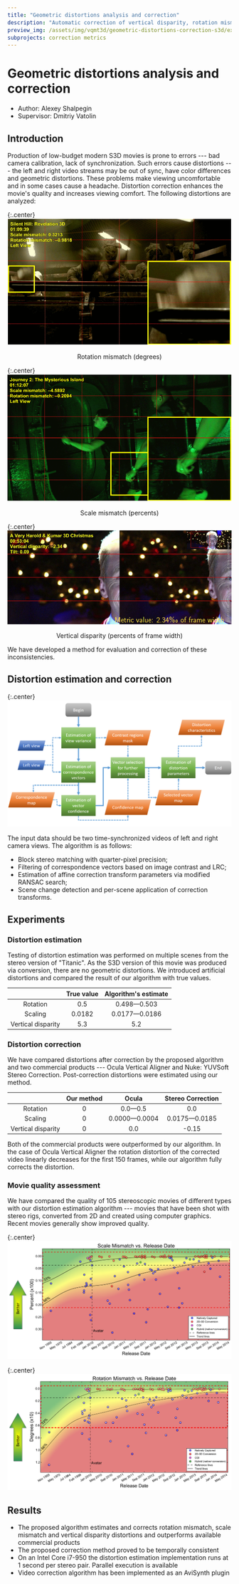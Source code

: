 ```yaml
---
title: "Geometric distortions analysis and correction"
description: "Automatic correction of vertical disparity, rotation mismatch and scale mismatch."
preview_img: /assets/img/vqmt3d/geometric-distortions-correction-s3d/example01_silent.gif
subprojects: correction metrics
---
```


# Geometric distortions analysis and correction

- Author: Alexey Shalpegin
- Supervisor: Dmitriy Vatolin

## Introduction

Production of low-budget modern S3D movies is prone to errors --- bad camera calibration, lack of synchronization. Such errors cause distortions --- the left and right video streams may be out of sync, have color differences and geometric distortions. These problems make viewing uncomfortable and in some cases cause a headache. Distortion correction enhances the movie's quality and increases viewing comfort. The following distortions are analyzed:

{:.center}
![](/assets/img/vqmt3d/geometric-distortions-correction-s3d/example01_silent.gif)
<div style="text-align: center;">Rotation mismatch (degrees)</div>

{:.center}
![](/assets/img/vqmt3d/geometric-distortions-correction-s3d/example02_journey.gif)
<div style="text-align: center;">Scale mismatch (percents)</div>

{:.center}
![](/assets/img/vqmt3d/geometric-distortions-correction-s3d/example03_harold.png)
<div style="text-align: center;">Vertical disparity (percents of frame width)</div>

We have developed a method for evaluation and correction of these inconsistencies.

## Distortion estimation and correction

{:.center}
![](/assets/img/vqmt3d/geometric-distortions-correction-s3d/algorithm.png)

The input data should be two time-synchronized videos of left and right camera views. The algorithm is as follows:
* Block stereo matching with quarter-pixel precision;
* Filtering of correspondence vectors based on image contrast and LRC;
* Estimation of affine correction transform parameters via modified RANSAC search;
* Scene change detection and per-scene application of correction transforms.

## Experiments

### Distortion estimation
Testing of distortion estimation was performed on multiple scenes from the stereo version of "Titanic". As the S3D version of this movie was produced via conversion, there are no geometric distortions. We introduced artificial distortions and compared the result of our algorithm with true values.


|                      |True value|Algorithm's estimate|
|:--------------------:|:--------:|:------------------:|
|       Rotation       |   0.5    |0.498—0.503         |
|       Scaling        | 0.0182   |0.0177—0.0186       |
| Vertical disparity   |   5.3    |5.2                 |


### Distortion correction
We have compared distortions after correction by the proposed algorithm and two commercial products --- Ocula Vertical Aligner and Nuke: YUVSoft Stereo Correction. Post-correction distortions were estimated using our method.

|                      |Our method|Ocula               |Stereo Correction|
|:--------------------:|:--------:|:------------------:|:---------------:|
|       Rotation       |   0      |0.0—0.5             |0.0              |
|       Scaling        |   0      |0.0000—0.0004       |0.0175—0.0185    |
|Vertical disparity    |   0      |0.0                 |-0.15            |

Both of the commercial products were outperformed by our algorithm. In the case of Ocula Vertical Aligner the rotation distortion of the corrected video linearly decreases for the first 150 frames, while our algorithm fully corrects the distortion.

### Movie quality assessment

We have compared the quality of 105 stereoscopic movies of different types with our distortion estimation algorithm --- movies that have been shot with stereo rigs, converted from 2D and created using computer graphics. Recent movies generally show improved quality.

{:.center}
![](/assets/img/vqmt3d/geometric-distortions-correction-s3d/scale_vs_release.png)

{:.center}
![](/assets/img/vqmt3d/geometric-distortions-correction-s3d/rot_vs_release.png)

## Results

* The proposed algorithm estimates and corrects rotation mismatch, scale mismatch and vertical disparity distortions and outperforms available commercial products
* The proposed correction method proved to be temporally consistent
* On an Intel Core i7-950 the distortion estimation implementation runs at 1 second per stereo pair. Parallel execution is available
* Video correction algorithm has been implemented as an AviSynth plugin

